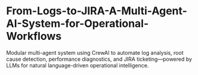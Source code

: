 # From-Logs-to-JIRA-A-Multi-Agent-AI-System-for-Operational-Workflows
Modular multi-agent system using CrewAI to automate log analysis, root cause detection, performance diagnostics, and JIRA ticketing—powered by LLMs for natural language-driven operational intelligence.
